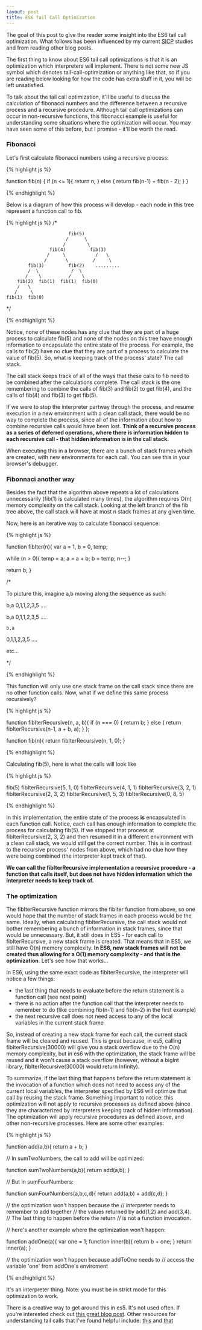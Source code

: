 ```yaml
---
layout: post
title: ES6 Tail Call Optimization
---
```


The goal of this post to give the reader some insight into the ES6 tail call optimization. What follows has been influenced by my current [SICP](https://mitpress.mit.edu/sicp/) studies and from reading other blog posts.

The first thing to know about ES6 tail call optimizations is that it is an optimization which interpreters will implement. There is not some new JS symbol which denotes tail-call-optimization or anything like that, so if you are reading below looking for how the code has extra stuff in it, you will be left unsatisfied.

To talk about the tail call optimization, it'll be useful to discuss the calculation of fibonacci numbers and the difference between a recursive process and a recursive procedure. Although tail call optimizations can occur in non-recursive functions, this fibonacci example is useful for understanding some situations where the optimization will occur. You may have seen some of this before, but I promise - it'll be worth the read.

### Fibonacci

Let's first calculate fibonacci numbers using a recursive process:

{% highlight js %}

function fib(n) {
  if (n <= 1){
    return n;
  } else {
    return fib(n-1) + fib(n - 2);
  }
}

{% endhighlight %}

Below is a diagram of how this process will develop - each node in this tree represent a function call to fib.

{% highlight js %}
/*

                           fib(5)
                          /      \
                         /        \
                    fib(4)         fib(3)
                   /     \           /   \
                  /       \         /     \
            fib(3)         fib(2)    .........
            /  \            /  \
           /    \          /    \
        fib(2)  fib(1)  fib(1)  fib(0)
        /   \
       /     \
    fib(1)  fib(0)

*/

{% endhighlight %}

Notice, none of these nodes has any clue that they are part of a huge process to calculate fib(5) and none of the nodes on this tree have enough information to encapsulate the entire state of the process. For example, the calls to fib(2) have no clue that they are part of a process to calculate the value of fib(5). So, what is keeping track of the process' state? The call stack.

The call stack keeps track of all of the ways that these calls to fib need to be combined after the calculations complete. The call stack is the one remembering to combine the calls of fib(3) and fib(2) to get fib(4), and the calls of fib(4) and fib(3) to get fib(5).

If we were to stop the interpreter partway through the process, and resume execution in a new environment with a clean call stack, there would be no way to complete the process, since all of the information about how to combine recursive calls would have been lost. **Think of a recursive process as a series of deferred operations, where there is information hidden to each recursive call - that hidden information is in the call stack.**

When executing this in a browser, there are a bunch of stack frames which are created, with new environments for each call. You can see this in your browser's debugger.

### Fibonnaci another way

Besides the fact that the algorithm above repeats a lot of calculations unnecessarily (fib(1) is calculated many times), the algorithm requires O(n) memory complexity on the call stack. Looking at the left branch of the fib tree above, the call stack will have at most n stack frames at any given time.

Now, here is an iterative way to calculate fibonacci sequence:

{% highlight js %}

function fibIter(n){
  var a = 1, b = 0, temp;

  while (n > 0){
    temp = a;
    a = a + b;
    b = temp;
    n--;
  }

  return b;
}

/*

To picture this, imagine a,b moving
along the sequence as such:

b,a
0,1,1,2,3,5 ....

  b,a
0,1,1,2,3,5 ....

    b,a
0,1,1,2,3,5 ....

etc...

*/

{% endhighlight %}

This function will only use one stack frame on the call stack since there are no other function calls.
Now, what if we define this same process recursively?

{% highlight js %}

function fibIterRecursive(n, a, b){
  if (n === 0) {
    return b;
  } else {
    return fibIterRecursive(n-1, a + b, a);
  }
};

function fib(n){
  return fibIterRecursive(n, 1, 0);
}

{% endhighlight %}

Calculating fib(5), here is what the calls will look like

{% highlight js %}

fib(5)
fibIterRecursive(5, 1, 0)
fibIterRecursive(4, 1, 1)
fibIterRecursive(3, 2, 1)
fibIterRecursive(2, 3, 2)
fibIterRecursive(1, 5, 3)
fibIterRecursive(0, 8, 5)

{% endhighlight %}

In this implementation, the entire state of the process **is** encapsulated in each function call. Notice, each call has enough information to complete the process for calculating fib(5). If we stopped that process at fibIterRecursive(2, 3, 2) and then resumed it in a different environment with a clean call stack, we would still get the correct number. This is in contrast to the recursive process' nodes from above, which had no clue how they were being combined (the interpreter kept track of that).

**We can call the fibIterRecursive implementation a recursive procedure - a function that calls itself, but does not have hidden information which the interpreter needs to keep track of.**

### The optimization

The fibIterRecursive function mirrors the fibIter function from above, so one would hope that the number of stack frames in each process would be the same. Ideally, when calculating fibIterRecursive, the call stack would not bother remembering a bunch of information in stack frames, since that would be unnecessary. But, it still does in ES5 - for each call to fibIterRecursive, a new stack frame is created. That means that in ES5, we still have O(n) memory complexity. **In ES6, new stack frames will not be created thus allowing for a O(1) memory complexity - and that is the optimization**. Let's see how that works...

In ES6, using the same exact code as fibIterRecursive, the interpreter will notice a few things:

- the last thing that needs to evaluate before the return statement is a function call (see next point)
- there is no action after the function call that the interpreter needs to remember to do (like combining fib(n-1) and fib(n-2) in the first example)
- the next recursive call does not need access to any of the local variables in the current stack frame

So, instead of creating a new stack frame for each call, the current stack frame will be cleared and reused. This is great because, in es5, calling fibIterRecursive(30000) will give you a stack overflow due to the O(n) memory complexity, but in es6 with the optimization, the stack frame will be reused and it won't cause a stack overflow (however, without a bigInt library, fibIterRecursive(30000) would return Infinity).

To summarize, if the last thing that happens before the return statement is the invocation of a function which does not need to access any of the current local variables, the interpreter specified by ES6 will optimize that call by reusing the stack frame. Something important to notice: this optimization will not apply to recursive processes as defined above (since they are characterized by interpreters keeping track of hidden information). The optimization will apply recursive procedures as defined above, and other non-recursive processes. Here are some other examples:

{% highlight js %}

function add(a,b){
  return a + b;
}

// In sumTwoNumbers, the call to add will be optimized:

function sumTwoNumbers(a,b){
  return add(a,b);
}

// But in sumFourNumbers:

function sumFourNumbers(a,b,c,d){
  return add(a,b) + add(c,d);
}

// the optimization won't happen because the
// interpreter needs to remember to add together
// the values returned by add(1,2) and add(3,4).
// The last thing to happen before the return
// is not a function invocation.

// here's another example where the optimization won't happen:

function addOne(a){
  var one = 1;
  function inner(b){
    return b + one;
  }
  return inner(a);
}

// the optimization won't happen because addToOne needs to
// access the variable 'one' from addOne's enviroment

{% endhighlight %}

It's an interpreter thing. Note: you must be in strict mode for this optimization to work.

There is a creative way to get around this in es5. It's not used often. If you're interested check out [this great blog post](http://raganwald.com/2013/03/28/trampolines-in-javascript.html). Other resources for understanding tail calls that I've found helpful include: [this](http://www.2ality.com/2015/06/tail-call-optimization.html) and [that](http://raganwald.com/2015/02/07/tail-calls-defult-arguments-recycling.html)